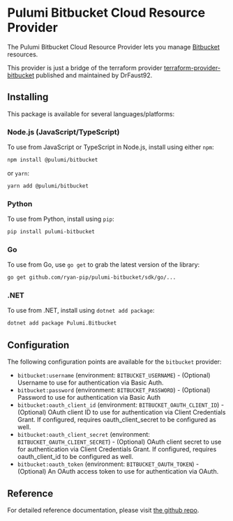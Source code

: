 # Pulumi Bitbucket Cloud Resource Provider

The Pulumi Bitbucket Cloud Resource Provider lets you manage [Bitbucket](https://bitbucket.org/product) resources.

This provider is just a bridge of the terraform provider [terraform-provider-bitbucket](https://registry.terraform.io/providers/DrFaust92/bitbucket/latest) published and maintained by DrFaust92.

## Installing

This package is available for several languages/platforms:

### Node.js (JavaScript/TypeScript)

To use from JavaScript or TypeScript in Node.js, install using either `npm`:

```bash
npm install @pulumi/bitbucket
```

or `yarn`:

```bash
yarn add @pulumi/bitbucket
```

### Python

To use from Python, install using `pip`:

```bash
pip install pulumi-bitbucket
```

### Go

To use from Go, use `go get` to grab the latest version of the library:

```bash
go get github.com/ryan-pip/pulumi-bitbucket/sdk/go/...
```

### .NET

To use from .NET, install using `dotnet add package`:

```bash
dotnet add package Pulumi.Bitbucket
```

## Configuration

The following configuration points are available for the `bitbucket` provider:

- `bitbucket:username` (environment: `BITBUCKET_USERNAME`) - (Optional) Username to use for authentication via Basic Auth.
- `bitbucket:password` (environment: `BITBUCKET_PASSWORD`) - (Optional) Password to use for authentication via Basic Auth
- `bitbucket:oauth_client_id` (environment: `BITBUCKET_OAUTH_CLIENT_ID`) - (Optional) OAuth client ID to use for authentication via Client Credentials Grant. If configured, requires oauth_client_secret to be configured as well.
- `bitbucket:oauth_client_secret` (environment: `BITBUCKET_OAUTH_CLIENT_SECRET`) - (Optional) OAuth client secret to use for authentication via Client Credentials Grant. If configured, requires oauth_client_id to be configured as well.
- `bitbucket:oauth_token` (environment: `BITBUCKET_OAUTH_TOKEN`) - (Optional) An OAuth access token to use for authentication via OAuth. 

## Reference

For detailed reference documentation, please visit [the github repo](https://github.com/ryan-pip/pulumi-bitbucket).
